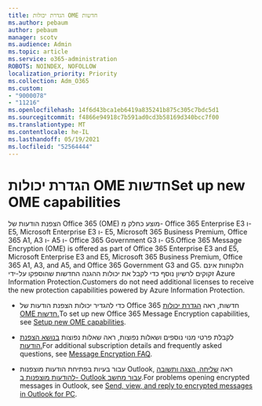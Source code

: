 ```yaml
---
title: הגדרת יכולות OME חדשות
ms.author: pebaum
author: pebaum
manager: scotv
ms.audience: Admin
ms.topic: article
ms.service: o365-administration
ROBOTS: NOINDEX, NOFOLLOW
localization_priority: Priority
ms.collection: Adm_O365
ms.custom:
- "9000078"
- "11216"
ms.openlocfilehash: 14f6d43bca1eb6419a835241b875c305c7bdc5d1
ms.sourcegitcommit: f4866e94918c7b591ad0cd3b58169d340bcc7f00
ms.translationtype: MT
ms.contentlocale: he-IL
ms.lasthandoff: 05/19/2021
ms.locfileid: "52564444"
---
```

# <a name="set-up-new-ome-capabilities"></a><span data-ttu-id="a9faa-102">הגדרת יכולות OME חדשות</span><span class="sxs-lookup"><span data-stu-id="a9faa-102">Set up new OME capabilities</span></span>

<span data-ttu-id="a9faa-103">הצפנת הודעות של Office 365 (OME) מוצע כחלק מ- Office 365 Enterprise E3 ו- E5, Microsoft Enterprise E3 ו- E5, Microsoft 365 Business Premium, Office 365 A1, A3 ו- A5 ו- Office 365 Government G3 ו- G5.</span><span class="sxs-lookup"><span data-stu-id="a9faa-103">Office 365 Message Encryption (OME) is offered as part of Office 365 Enterprise E3 and E5, Microsoft Enterprise E3 and E5, Microsoft 365 Business Premium, Office 365 A1, A3, and A5, and Office 365 Government G3 and G5.</span></span> <span data-ttu-id="a9faa-104">הלקוחות אינם זקוקים לרשיון נוסף כדי לקבל את יכולות ההגנה החדשות שהוספקו על-ידי Azure Information Protection.</span><span class="sxs-lookup"><span data-stu-id="a9faa-104">Customers do not need additional licenses to receive the new protection capabilities powered by Azure Information Protection.</span></span> 

- <span data-ttu-id="a9faa-105">כדי להגדיר יכולות הצפנת הודעות של Office 365 חדשות, ראה [הגדרת יכולות OME חדשות.](/microsoft-365/compliance/set-up-new-message-encryption-capabilities)</span><span class="sxs-lookup"><span data-stu-id="a9faa-105">To set up new Office 365 Message Encryption capabilities, see [Setup new OME capabilities](/microsoft-365/compliance/set-up-new-message-encryption-capabilities).</span></span>

- <span data-ttu-id="a9faa-106">לקבלת פרטי מנוי נוספים ושאלות נפוצות, ראה שאלות נפוצות [בנושא הצפנת הודעות.](/microsoft-365/compliance/ome-faq#what-subscriptions-do-i-need-to-use-the-new-ome-capabilities-)</span><span class="sxs-lookup"><span data-stu-id="a9faa-106">For additional subscription details and frequently asked questions, see [Message Encryption FAQ](/microsoft-365/compliance/ome-faq#what-subscriptions-do-i-need-to-use-the-new-ome-capabilities-).</span></span>

- <span data-ttu-id="a9faa-107">עבור בעיות בפתיחת הודעות מוצפנות Outlook, ראה [שליחה, הצגה ותשובה להודעות מוצפנות ב- Outlook עבור מחשב](https://support.microsoft.com/en-us/topic/send-view-and-reply-to-encrypted-messages-in-outlook-for-pc-eaa43495-9bbb-4fca-922a-df90dee51980?ui=en-us&rs=en-us&ad=us).</span><span class="sxs-lookup"><span data-stu-id="a9faa-107">For problems opening encrypted messages in Outlook, see [Send, view, and reply to encrypted messages in Outlook for PC](https://support.microsoft.com/en-us/topic/send-view-and-reply-to-encrypted-messages-in-outlook-for-pc-eaa43495-9bbb-4fca-922a-df90dee51980?ui=en-us&rs=en-us&ad=us).</span></span>